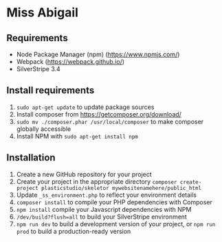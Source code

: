 # Miss Abigail


## Requirements

- Node Package Manager (npm) (https://www.npmjs.com/)
- Webpack (https://webpack.github.io/)
- SilverStripe 3.4


## Install requirements

1. `sudo apt-get update` to update package sources
2. Install composer from https://getcomposer.org/download/
3. `sudo mv ./composer.phar /usr/local/composer` to make composer globally accessible
4. Install NPM with `sudo apt-get install npm`


## Installation

1. Create a new GitHub repository for your project
2. Create your project in the appropriate directory `composer create-project plasticstudio/skeletor mywebsitenamehere/public_html`
3. Update `_ss_environment.php` to reflect your environment details
4. `composer install` to compile your PHP dependencies with Composer 
5. `npm install` compile your Javascript dependencies with NPM 
6. `/dev/build?flush=all` to build your SilverStripe environment 
7. `npm run dev` to build a development version of your project, or `npm run prod` to build a production-ready version